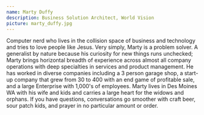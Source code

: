```yaml
---
name: Marty Duffy 
description: Business Solution Architect, World Vision 
picture: marty_duffy.jpg 
---
```

Computer nerd who lives in the collision space of business and technology and tries to love people like Jesus.  Very simply, Marty is a problem solver.  A generalist by nature because his curiosity for new things runs unchecked; Marty brings horizontal breadth of experience across almost all company operations with deep specialties in services and product management.  He has worked in diverse companies including a 3 person garage shop, a start-up company that grew from 30 to 400 with an end game of profitable sale, and a large Enterprise with 1,000's of employees.   Marty lives in Des Moines WA with his wife and kids and carries a large heart for the widows and orphans.  If you have questions, conversations go smoother with craft beer, sour patch kids, and prayer in no particular amount or order.
